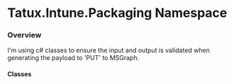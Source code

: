 # Tatux.Intune.Packaging Namespace

### Overview
I'm using c# classes to ensure the input and output is validated when generating the payload to 'PUT' to MSGraph.

#### Classes